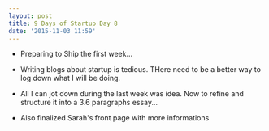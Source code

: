 ```yaml
---
layout: post
title: 9 Days of Startup Day 8
date: '2015-11-03 11:59'
---
```


+ Preparing to Ship the first week...

+ Writing blogs about startup is tedious. THere need to be a better way to log down what I will be doing.

+ All I can jot down during the last week was idea. Now to refine and structure it into a 3.6 paragraphs essay...

+ Also finalized Sarah's front page with more informations
